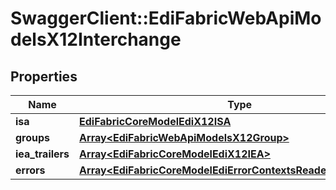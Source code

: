 # SwaggerClient::EdiFabricWebApiModelsX12Interchange

## Properties
Name | Type | Description | Notes
------------ | ------------- | ------------- | -------------
**isa** | [**EdiFabricCoreModelEdiX12ISA**](EdiFabricCoreModelEdiX12ISA.md) |  | [optional] 
**groups** | [**Array&lt;EdiFabricWebApiModelsX12Group&gt;**](EdiFabricWebApiModelsX12Group.md) |  | [optional] 
**iea_trailers** | [**Array&lt;EdiFabricCoreModelEdiX12IEA&gt;**](EdiFabricCoreModelEdiX12IEA.md) |  | [optional] 
**errors** | [**Array&lt;EdiFabricCoreModelEdiErrorContextsReaderErrorContext&gt;**](EdiFabricCoreModelEdiErrorContextsReaderErrorContext.md) |  | [optional] 


